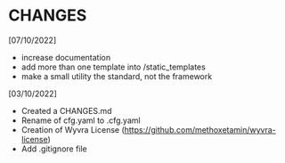 CHANGES
=======

[07/10/2022]
* increase documentation
* add more than one template into /static_templates
* make a small utility the standard, not the framework


[03/10/2022]
* Created a CHANGES.md
* Rename of cfg.yaml to .cfg.yaml 
* Creation of Wyvra License (https://github.com/methoxetamin/wyvra-license)
* Add .gitignore file
